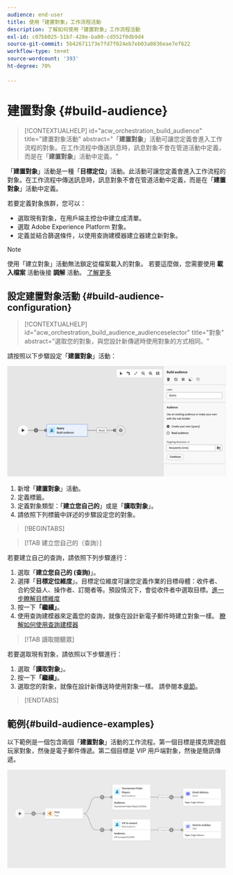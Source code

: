 ```yaml
---
audience: end-user
title: 使用「建置對象」工作流程活動
description: 了解如何使用「建置對象」工作流程活動
exl-id: c07bb025-51b7-428e-ba00-cd552f0db9d4
source-git-commit: 5b42671173e7fd7f024eb7eb03a0836eae7ef622
workflow-type: tm+mt
source-wordcount: '393'
ht-degree: 70%

---
```


# 建置對象 {#build-audience}

>[!CONTEXTUALHELP]
>id="acw_orchestration_build_audience"
>title="建置對象活動"
>abstract="「**建置對象**」活動可讓您定義會進入工作流程的對象。在工作流程中傳送訊息時，訊息對象不會在管道活動中定義，而是在「**建置對象**」活動中定義。"

「**建置對象**」活動是一種「**目標定位**」活動。此活動可讓您定義會進入工作流程的對象。在工作流程中傳送訊息時，訊息對象不會在管道活動中定義，而是在「**建置對象**」活動中定義。

若要定義對象族群，您可以：

* 選取現有對象，在用戶端主控台中建立成清單。
* 選取 Adobe Experience Platform 對象。
* 定義並結合篩選條件，以使用查詢建模器建立器建立新對象。

>[!NOTE]
>
>使用「建立對象」活動無法鎖定從檔案載入的對象。 若要這麼做，您需要使用 **載入檔案** 活動後接 **調解** 活動。 [了解更多](../../audience/about-recipients.md)

<!--
The **Build audience** activity can be placed at the beginning of the workflow or after any other activity. Any activity can be placed after the **Build audience**.
-->

## 設定建置對象活動 {#build-audience-configuration}

>[!CONTEXTUALHELP]
>id="acw_orchestration_build_audience_audienceselector"
>title="對象"
>abstract="選取您的對象，與您設計新傳遞時使用對象的方式相同。"

請按照以下步驟設定「**建置對象**」活動：

![](../assets/workflow-audience.png)

1. 新增「**建置對象**」活動。
1. 定義標籤。
1. 定義對象類型：「**建立您自己的**」或是「**讀取對象**」。
1. 請依照下列標籤中詳述的步驟設定您的對象。

>[!BEGINTABS]

>[!TAB 建立您自己的（查詢）]

若要建立自己的查詢，請依照下列步驟進行：

1. 選取「**建立您自己的 (查詢)**」。
1. 選擇「**目標定位維度**」。目標定位維度可讓您定義作業的目標母體：收件者、合約受益人、操作者、訂閱者等。預設情況下，會從收件者中選取目標。[進一步瞭解目標維度](../../audience/about-recipients.md#targeting-dimensions)
1. 按一下&#x200B;**「繼續」**。
1. 使用查詢建模器來定義您的查詢，就像在設計新電子郵件時建立對象一樣。 [瞭解如何使用查詢建模器](../../query/query-modeler-overview.md)

>[!TAB 讀取閱聽眾]

若要選取現有對象，請依照以下步驟進行：

1. 選取「**讀取對象**」。
1. 按一下&#x200B;**「繼續」**。
1. 選取您的對象，就像在設計新傳送時使用對象一樣。 請參閱本[章節](../../audience/add-audience.md)。

>[!ENDTABS]

## 範例{#build-audience-examples}

以下範例是一個包含兩個「**建置對象**」活動的工作流程。第一個目標是撲克牌遊戲玩家對象，然後是電子郵件傳遞。第二個目標是 VIP 用戶端對象，然後是簡訊傳遞。

![](../assets/workflow-audience-example.png)
